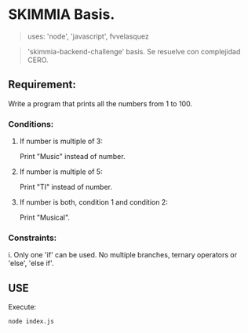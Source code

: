 # SKIMMIA Basis.

> uses: 'node', 'javascript', fvvelasquez

> 'skimmia-backend-challenge' basis. Se resuelve con complejidad CERO.

## Requirement:

Write a program that prints all the numbers from 1 to 100.

### Conditions:

1. If number is multiple of 3:

    Print "Music" instead of number.

2. If number is multiple of 5:

    Print "TI" instead of number.

3. If number is both, condition 1 and condition 2:

    Print "Musical".

### Constraints:

i. Only one 'if' can be used. No multiple branches, ternary operators or 'else', 'else if'.

## USE

Execute:

```bash
node index.js
```
